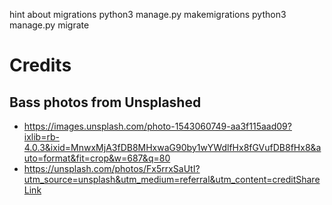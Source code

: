 hint about migrations
python3 manage.py makemigrations
python3 manage.py migrate


# Credits
  ## Bass photos from Unsplashed
  - https://images.unsplash.com/photo-1543060749-aa3f115aad09?ixlib=rb-4.0.3&ixid=MnwxMjA3fDB8MHxwaG90by1wYWdlfHx8fGVufDB8fHx8&auto=format&fit=crop&w=687&q=80
  - https://unsplash.com/photos/Fx5rrxSaUtI?utm_source=unsplash&utm_medium=referral&utm_content=creditShareLink